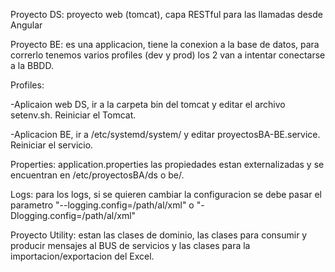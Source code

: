 Proyecto DS: proyecto web (tomcat), capa RESTful para las llamadas desde Angular  

Proyecto BE: es una applicacion, tiene la conexion a la base de datos, para correrlo tenemos varios profiles (dev y prod) los 2 van a intentar conectarse a la BBDD.

Profiles: 

-Aplicaion web DS, ir a la carpeta bin del tomcat y editar el archivo setenv.sh. Reiniciar el Tomcat.

-Aplicacion BE, ir a /etc/systemd/system/ y editar proyectosBA-BE.service. Reiniciar el servicio.

Properties: application.properties las propiedades estan externalizadas y se encuentran en /etc/proyectosBA/ds o be/.

Logs: para los logs, si se quieren cambiar la configuracion se debe pasar el parametro "--logging.config=/path/al/xml" o  "-Dlogging.config=/path/al/xml"

Proyecto Utility: estan las clases de dominio, las clases para consumir y producir mensajes al BUS de servicios y las clases para la importacion/exportacion del Excel.
